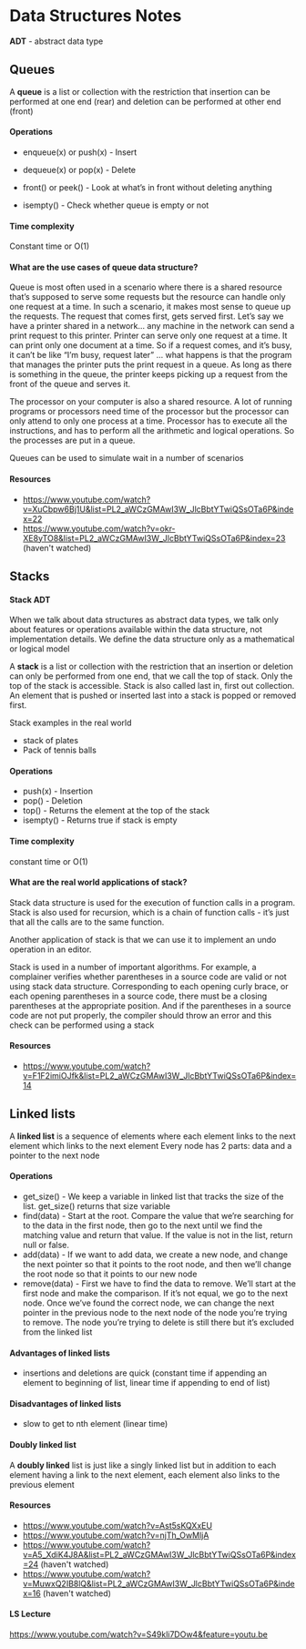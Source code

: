 # Data Structures Notes

**ADT** - abstract data type 

## Queues

A **queue** is a list or collection with the restriction that insertion can be performed at one end (rear) and deletion can be performed at other end (front)

#### Operations 
- enqueue(x) or push(x) - Insert

- dequeue(x) or pop(x) - Delete 

- front() or peek() - Look at what’s in front without deleting anything

- isempty() - Check whether queue is empty or not 

#### Time complexity
Constant time or O(1)


#### What are the use cases of queue data structure?
Queue is most often used in a scenario where there is a shared resource that’s supposed to serve some requests but the resource can handle only one request at a time. In such a scenario, it makes most sense to queue up the requests. The request that comes first, gets served first. Let’s say we have a printer shared in a network... any machine in the network can send a print request to this printer. Printer can serve only one request at a time. It can print only one document at a time. So if a request comes, and it’s busy, it can’t be like “I’m busy, request later” ... what happens is that the program that manages the printer puts the print request in a queue. As long as there is something in the queue, the printer keeps picking up a request from the front of the queue and serves it. 

The processor on your computer is also a shared resource. A lot of running programs or processors need time of the processor but the processor can only attend to only one process at a time. Processor has to execute all the instructions, and has to perform all the arithmetic and logical operations. So the processes are put in a queue. 

Queues can be used to simulate wait in a number of scenarios 

#### Resources
- https://www.youtube.com/watch?v=XuCbpw6Bj1U&list=PL2_aWCzGMAwI3W_JlcBbtYTwiQSsOTa6P&index=22
- https://www.youtube.com/watch?v=okr-XE8yTO8&list=PL2_aWCzGMAwI3W_JlcBbtYTwiQSsOTa6P&index=23 (haven't watched)


## Stacks

#### Stack ADT

When we talk about data structures as abstract data types, we talk only about features or operations available within the data structure, not implementation details. We define the data structure only as a mathematical or logical model

A **stack** is a list or collection with the restriction that an insertion or deletion can only be performed from one end, that we call the top of stack. Only the top of the stack is accessible. Stack is also called last in, first out collection. An element that is pushed or inserted last into a stack is popped or removed first.

Stack examples in the real world 
- stack of plates
- Pack of tennis balls 

#### Operations 
- push(x) - Insertion
- pop() - Deletion
- top() - Returns the element at the top of the stack
- isempty() - Returns true if stack is empty

#### Time complexity
constant time or O(1)


#### What are the real world applications of stack?

Stack data structure is used for the execution of function calls in a program. Stack is also used for recursion, which is a chain of function calls - it’s just that all the calls are to the same function. 

Another application of stack is that we can use it to implement an undo operation in an editor. 

Stack is used in a number of important algorithms. For example, a complainer verifies whether parentheses in a source code are valid or not using stack data structure. Corresponding to each opening curly brace, or each opening parentheses in a source code, there must be a closing parentheses at the appropriate position. And if the parentheses in a source code are not put properly, the compiler should throw an error and this check can be performed using a stack 

#### Resources
- https://www.youtube.com/watch?v=F1F2imiOJfk&list=PL2_aWCzGMAwI3W_JlcBbtYTwiQSsOTa6P&index=14


## Linked lists 
A **linked list** is a sequence of elements where each element links to the next element which links to the next element 
Every node has 2 parts: data and a pointer to the next node


#### Operations
- get_size() - We keep a variable in linked list that tracks the size of the list. get_size() returns that size variable 
- find(data) - Start at the root. Compare the value that we’re searching for to the data in the first node, then go to the next until we find the matching value and return that value. If the value is not in the list, return null or false.
- add(data) - If we want to add data, we create a new node, and change the next pointer so that it points to the root node, and then we’ll change the root node so that it points to our new node
- remove(data) - First we have to find the data to remove. We’ll start at the first node and make the comparison. If it’s not equal, we go to the next node. Once we’ve found the correct node, we can change the next pointer in the previous node to the next node of the node you’re trying to remove. The node you’re trying to delete is still there but it’s excluded from the linked list 

#### Advantages of linked lists 
- insertions and deletions are quick (constant time if appending an element to beginning of list, linear time if appending to end of list)

#### Disadvantages of linked lists
- slow to get to nth element (linear time)


#### Doubly linked list 
A **doubly linked** list is just like a singly linked list but in addition to each element having a link to the next element, each element also links to the previous element 

#### Resources
- https://www.youtube.com/watch?v=Ast5sKQXxEU
- https://www.youtube.com/watch?v=njTh_OwMljA
- https://www.youtube.com/watch?v=A5_XdiK4J8A&list=PL2_aWCzGMAwI3W_JlcBbtYTwiQSsOTa6P&index=24 (haven't watched)
- https://www.youtube.com/watch?v=MuwxQ2IB8lQ&list=PL2_aWCzGMAwI3W_JlcBbtYTwiQSsOTa6P&index=16 (haven't watched)


#### LS Lecture
https://www.youtube.com/watch?v=S49kli7DOw4&feature=youtu.be


